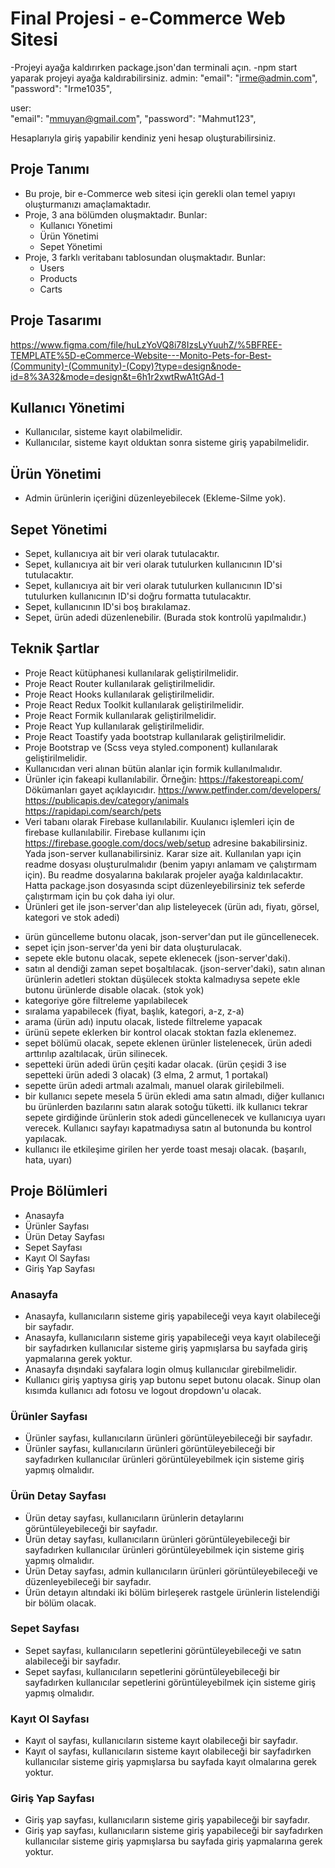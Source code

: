 # Final Projesi - e-Commerce Web Sitesi

-Projeyi ayağa kaldırırken package.json'dan terminali açın.
-npm start yaparak projeyi ayağa kaldırabilirsiniz.
admin: 
"email": "irme@admin.com",
"password": "Irme1035",


user:  
"email": "mmuyan@gmail.com",
"password": "Mahmut123",

Hesaplarıyla giriş yapabilir kendiniz yeni hesap oluşturabilirsiniz.
 
 

## Proje Tanımı

- Bu proje, bir e-Commerce web sitesi için gerekli olan temel yapıyı oluşturmanızı amaçlamaktadır.
- Proje, 3 ana bölümden oluşmaktadır. Bunlar:
  - Kullanıcı Yönetimi
  - Ürün Yönetimi
  - Sepet Yönetimi
- Proje, 3 farklı veritabanı tablosundan oluşmaktadır. Bunlar:
  - Users
  - Products
  - Carts

## Proje Tasarımı

<https://www.figma.com/file/huLzYoVQ8i78IzsLyYuuhZ/%5BFREE-TEMPLATE%5D-eCommerce-Website---Monito-Pets-for-Best-(Community)-(Community)-(Copy)?type=design&node-id=8%3A32&mode=design&t=6h1r2xwtRwA1tGAd-1>

## Kullanıcı Yönetimi

- Kullanıcılar, sisteme kayıt olabilmelidir.
- Kullanıcılar, sisteme kayıt olduktan sonra sisteme giriş yapabilmelidir.

## Ürün Yönetimi

<!--
* Ürünler, sisteme kayıt olabilmelidir.
* Ürünler, sisteme kayıt olurken ürün resmi ekleyebilmelidir.
* Ürünler, sisteme kayıt olurken ürün resmi eklemek zorunda değildir.
* Ürünler, sisteme kayıt olurken ürün resmi eklemek isterse ürün resmi ekleyebilmelidir.
* Ürünler, sisteme kayıt olurken ürün resmi eklemek isterse ürün resmi eklemeyebilmelidir.
* Ürünler, sisteme kayıt olurken ürün resmi eklemek isterse ürün resmi eklerken resmin URL'ini verebilmelidir.
* Ürünler, sisteme kayıt olurken ürün resmi eklemek isterse ürün resmi eklerken resmin URL'ini vermek zorunda değildir.
* Ürünler, sisteme kayıt olurken ürün resmi eklemek isterse ürün resmi eklerken resmin URL'ini vermek isterse resmin URL'ini verebilmelidir.
* Ürünler, sisteme kayıt olurken ürün resmi eklemek isterse ürün resmi eklerken resmin URL'ini vermek isterse resmin URL'ini veremeyebilmelidir.
* Ürünler, sisteme kayıt olurken ürün resmi eklemek isterse ürün resmi eklerken resmin URL'ini vermek isterse resmin URL'ini verirken resmin URL'ini doğru formatta vermek zorundadır.
-->

- Admin ürünlerin içeriğini düzenleyebilecek (Ekleme-Silme yok).

## Sepet Yönetimi

- Sepet, kullanıcıya ait bir veri olarak tutulacaktır.
- Sepet, kullanıcıya ait bir veri olarak tutulurken kullanıcının ID'si tutulacaktır.
- Sepet, kullanıcıya ait bir veri olarak tutulurken kullanıcının ID'si tutulurken kullanıcının ID'si doğru formatta tutulacaktır.
- Sepet, kullanıcının ID'si boş bırakılamaz.
- Sepet, ürün adedi düzenlenebilir. (Burada stok kontrolü yapılmalıdır.)

## Teknik Şartlar

- Proje React kütüphanesi kullanılarak geliştirilmelidir.
- Proje React Router kullanılarak geliştirilmelidir.
- Proje React Hooks kullanılarak geliştirilmelidir.
- Proje React Redux Toolkit kullanılarak geliştirilmelidir.
- Proje React Formik kullanılarak geliştirilmelidir.
- Proje React Yup kullanılarak geliştirilmelidir.
- Proje React Toastify yada bootstrap kullanılarak geliştirilmelidir.
- Proje Bootstrap ve (Scss veya styled.component) kullanılarak geliştirilmelidir.
- Kullanıcıdan veri alınan bütün alanlar için formik kullanılmalıdır.
- Ürünler için fakeapi kullanılabilir. Örneğin: <https://fakestoreapi.com/>
  Dökümanları gayet açıklayıcıdır.
  <https://www.petfinder.com/developers/>
  <https://publicapis.dev/category/animals>
  <https://rapidapi.com/search/pets>
- Veri tabanı olarak Firebase kullanılabilir. Kuulanıcı işlemleri için de firebase kullanılabilir. Firebase kullanımı için <https://firebase.google.com/docs/web/setup> adresine bakabilirsiniz. Yada json-server kullanabilirsiniz. Karar size ait. Kullanılan yapı için readme dosyası oluşturulmalıdır (benim yapıyı anlamam ve çalıştırmam için). Bu readme dosyalarına bakılarak projeler ayağa kaldırılacaktır. Hatta package.json dosyasında scipt düzenleyebilirsiniz tek seferde çalıştırmam için bu çok daha iyi olur.
- Ürünleri get ile json-server'dan alıp listeleyecek (ürün adı, fiyatı, görsel, kategori ve stok adedi)
<!--

* ürün silme butonu olacak, json-server'dan delete ile silinecek.
  -->

- ürün güncelleme butonu olacak, json-server'dan put ile güncellenecek.
- sepet için json-server'da yeni bir data oluşturulacak.
- sepete ekle butonu olacak, sepete eklenecek (json-server'daki).
- satın al dendiği zaman sepet boşaltılacak. (json-server'daki), satın alınan ürünlerin adetleri stoktan düşülecek stokta kalmadıysa sepete ekle butonu ürünlerde disable olacak. (stok yok)
- kategoriye göre filtreleme yapılabilecek
- sıralama yapabilecek (fiyat, başlık, kategori, a-z, z-a)
- arama (ürün adı) inputu olacak, listede filtreleme yapacak
- ürünü sepete eklerken bir kontrol olacak stoktan fazla eklenemez.
- sepet bölümü olacak, sepete eklenen ürünler listelenecek, ürün adedi arttırılıp azaltılacak, ürün silinecek.
- sepetteki ürün adedi ürün çeşiti kadar olacak. (ürün çeşidi 3 ise sepetteki ürün adedi 3 olacak) (3 elma, 2 armut, 1 portakal)
- sepette ürün adedi artmalı azalmalı, manuel olarak girilebilmeli.
- bir kullanıcı sepete mesela 5 ürün ekledi ama satın almadı, diğer kullanıcı bu ürünlerden bazılarını satın alarak sotoğu tüketti. ilk kullanıcı tekrar sepete girdiğinde ürünlerin stok adedi güncellenecek ve kullanıcıya uyarı verecek. Kullanıcı sayfayı kapatmadıysa satın al butonunda bu kontrol yapılacak.
- kullanıcı ile etkileşime girilen her yerde toast mesajı olacak. (başarılı, hata, uyarı)

## Proje Bölümleri

- Anasayfa
- Ürünler Sayfası
- Ürün Detay Sayfası
- Sepet Sayfası
- Kayıt Ol Sayfası
- Giriş Yap Sayfası

### Anasayfa

- Anasayfa, kullanıcıların sisteme giriş yapabileceği veya kayıt olabileceği bir sayfadır.
- Anasayfa, kullanıcıların sisteme giriş yapabileceği veya kayıt olabileceği bir sayfadırken kullanıcılar sisteme giriş yapmışlarsa bu sayfada giriş yapmalarına gerek yoktur.
- Anasayfa dışındaki sayfalara login olmuş kullanıcılar girebilmelidir.
- Kullanıcı giriş yaptıysa giriş yap butonu sepet butonu olacak. Sinup olan kısımda kullanıcı adı fotosu ve logout dropdown'u olacak.

### Ürünler Sayfası

- Ürünler sayfası, kullanıcıların ürünleri görüntüleyebileceği bir sayfadır.
- Ürünler sayfası, kullanıcıların ürünleri görüntüleyebileceği bir sayfadırken kullanıcılar ürünleri görüntüleyebilmek için sisteme giriş yapmış olmalıdır.

### Ürün Detay Sayfası

- Ürün detay sayfası, kullanıcıların ürünlerin detaylarını görüntüleyebileceği bir sayfadır.
- Ürün detay sayfası, kullanıcıların ürünleri görüntüleyebileceği bir sayfadırken kullanıcılar ürünleri görüntüleyebilmek için sisteme giriş yapmış olmalıdır.
- Ürün Detay sayfası, admin kullanıcıların ürünleri görüntüleyebileceği ve düzenleyebileceği bir sayfadır.
- Ürün detayın altındaki iki bölüm birleşerek rastgele ürünlerin listelendiği bir bölüm olacak.

### Sepet Sayfası

- Sepet sayfası, kullanıcıların sepetlerini görüntüleyebileceği ve satın alabileceği bir sayfadır.
- Sepet sayfası, kullanıcıların sepetlerini görüntüleyebileceği bir sayfadırken kullanıcılar sepetlerini görüntüleyebilmek için sisteme giriş yapmış olmalıdır.

### Kayıt Ol Sayfası

- Kayıt ol sayfası, kullanıcıların sisteme kayıt olabileceği bir sayfadır.
- Kayıt ol sayfası, kullanıcıların sisteme kayıt olabileceği bir sayfadırken kullanıcılar sisteme giriş yapmışlarsa bu sayfada kayıt olmalarına gerek yoktur.

### Giriş Yap Sayfası

- Giriş yap sayfası, kullanıcıların sisteme giriş yapabileceği bir sayfadır.
- Giriş yap sayfası, kullanıcıların sisteme giriş yapabileceği bir sayfadırken kullanıcılar sisteme giriş yapmışlarsa bu sayfada giriş yapmalarına gerek yoktur.
